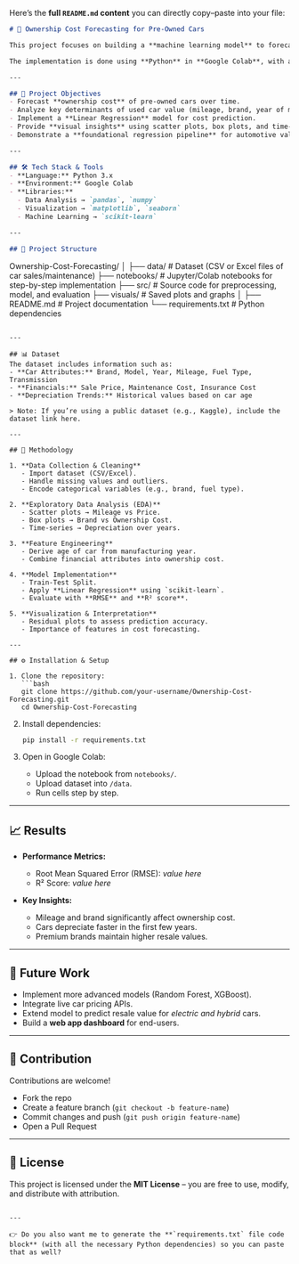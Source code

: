 Here’s the **full `README.md` content** you can directly copy–paste into your file:

```markdown
# 🚗 Ownership Cost Forecasting for Pre-Owned Cars  

This project focuses on building a **machine learning model** to forecast the **total ownership cost** of pre-owned cars over a specified period. By leveraging **historical used car data** (including sales prices, mileage, maintenance records, and depreciation trends), the model aims to assist buyers, sellers, and dealers in understanding long-term cost implications.  

The implementation is done using **Python** in **Google Colab**, with a complete **end-to-end ML workflow** from data preprocessing to evaluation and visualization.  

---

## 📌 Project Objectives  
- Forecast **ownership cost** of pre-owned cars over time.  
- Analyze key determinants of used car value (mileage, brand, year of manufacture, etc.).  
- Implement a **Linear Regression** model for cost prediction.  
- Provide **visual insights** using scatter plots, box plots, and time-series charts.  
- Demonstrate a **foundational regression pipeline** for automotive valuation contexts.  

---

## 🛠️ Tech Stack & Tools  
- **Language:** Python 3.x  
- **Environment:** Google Colab  
- **Libraries:**  
  - Data Analysis → `pandas`, `numpy`  
  - Visualization → `matplotlib`, `seaborn`  
  - Machine Learning → `scikit-learn`  

---

## 📂 Project Structure  

```

Ownership-Cost-Forecasting/
│
├── data/                  # Dataset (CSV or Excel files of car sales/maintenance)
├── notebooks/             # Jupyter/Colab notebooks for step-by-step implementation
├── src/                   # Source code for preprocessing, model, and evaluation
├── visuals/               # Saved plots and graphs
│
├── README.md              # Project documentation
└── requirements.txt       # Python dependencies

````

---

## 📊 Dataset  
The dataset includes information such as:  
- **Car Attributes:** Brand, Model, Year, Mileage, Fuel Type, Transmission  
- **Financials:** Sale Price, Maintenance Cost, Insurance Cost  
- **Depreciation Trends:** Historical values based on car age  

> Note: If you’re using a public dataset (e.g., Kaggle), include the dataset link here.  

---

## 🔎 Methodology  

1. **Data Collection & Cleaning**  
   - Import dataset (CSV/Excel).  
   - Handle missing values and outliers.  
   - Encode categorical variables (e.g., brand, fuel type).  

2. **Exploratory Data Analysis (EDA)**  
   - Scatter plots → Mileage vs Price.  
   - Box plots → Brand vs Ownership Cost.  
   - Time-series → Depreciation over years.  

3. **Feature Engineering**  
   - Derive age of car from manufacturing year.  
   - Combine financial attributes into ownership cost.  

4. **Model Implementation**  
   - Train-Test Split.  
   - Apply **Linear Regression** using `scikit-learn`.  
   - Evaluate with **RMSE** and **R² score**.  

5. **Visualization & Interpretation**  
   - Residual plots to assess prediction accuracy.  
   - Importance of features in cost forecasting.  

---

## ⚙️ Installation & Setup  

1. Clone the repository:  
   ```bash
   git clone https://github.com/your-username/Ownership-Cost-Forecasting.git
   cd Ownership-Cost-Forecasting
````

2. Install dependencies:

   ```bash
   pip install -r requirements.txt
   ```

3. Open in Google Colab:

   * Upload the notebook from `notebooks/`.
   * Upload dataset into `/data`.
   * Run cells step by step.

---

## 📈 Results

* **Performance Metrics:**

  * Root Mean Squared Error (RMSE): *value here*
  * R² Score: *value here*

* **Key Insights:**

  * Mileage and brand significantly affect ownership cost.
  * Cars depreciate faster in the first few years.
  * Premium brands maintain higher resale values.

---

## 📌 Future Work

* Implement more advanced models (Random Forest, XGBoost).
* Integrate live car pricing APIs.
* Extend model to predict resale value for *electric and hybrid* cars.
* Build a **web app dashboard** for end-users.

---

## 🤝 Contribution

Contributions are welcome!

* Fork the repo
* Create a feature branch (`git checkout -b feature-name`)
* Commit changes and push (`git push origin feature-name`)
* Open a Pull Request

---

## 📜 License

This project is licensed under the **MIT License** – you are free to use, modify, and distribute with attribution.

```

---

👉 Do you also want me to generate the **`requirements.txt` file code block** (with all the necessary Python dependencies) so you can paste that as well?
```

